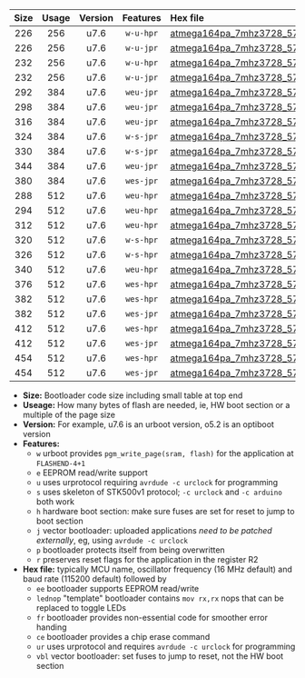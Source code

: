 |Size|Usage|Version|Features|Hex file|
|:-:|:-:|:-:|:-:|:--|
|226|256|u7.6|`w-u-hpr`|[atmega164pa_7mhz3728_57600bps_ur.hex](https://raw.githubusercontent.com/stefanrueger/urboot/main/atmega164pa_7mhz3728_57600bps_ur.hex)|
|226|256|u7.6|`w-u-jpr`|[atmega164pa_7mhz3728_57600bps_ur_vbl.hex](https://raw.githubusercontent.com/stefanrueger/urboot/main/atmega164pa_7mhz3728_57600bps_ur_vbl.hex)|
|232|256|u7.6|`w-u-hpr`|[atmega164pa_7mhz3728_57600bps_lednop_ur.hex](https://raw.githubusercontent.com/stefanrueger/urboot/main/atmega164pa_7mhz3728_57600bps_lednop_ur.hex)|
|232|256|u7.6|`w-u-jpr`|[atmega164pa_7mhz3728_57600bps_lednop_ur_vbl.hex](https://raw.githubusercontent.com/stefanrueger/urboot/main/atmega164pa_7mhz3728_57600bps_lednop_ur_vbl.hex)|
|292|384|u7.6|`weu-jpr`|[atmega164pa_7mhz3728_57600bps_ee_ur_vbl.hex](https://raw.githubusercontent.com/stefanrueger/urboot/main/atmega164pa_7mhz3728_57600bps_ee_ur_vbl.hex)|
|298|384|u7.6|`weu-jpr`|[atmega164pa_7mhz3728_57600bps_ee_lednop_ur_vbl.hex](https://raw.githubusercontent.com/stefanrueger/urboot/main/atmega164pa_7mhz3728_57600bps_ee_lednop_ur_vbl.hex)|
|316|384|u7.6|`weu-jpr`|[atmega164pa_7mhz3728_57600bps_ee_lednop_fr_ur_vbl.hex](https://raw.githubusercontent.com/stefanrueger/urboot/main/atmega164pa_7mhz3728_57600bps_ee_lednop_fr_ur_vbl.hex)|
|324|384|u7.6|`w-s-jpr`|[atmega164pa_7mhz3728_57600bps_vbl.hex](https://raw.githubusercontent.com/stefanrueger/urboot/main/atmega164pa_7mhz3728_57600bps_vbl.hex)|
|330|384|u7.6|`w-s-jpr`|[atmega164pa_7mhz3728_57600bps_lednop_vbl.hex](https://raw.githubusercontent.com/stefanrueger/urboot/main/atmega164pa_7mhz3728_57600bps_lednop_vbl.hex)|
|344|384|u7.6|`weu-jpr`|[atmega164pa_7mhz3728_57600bps_ee_lednop_fr_ce_ur_vbl.hex](https://raw.githubusercontent.com/stefanrueger/urboot/main/atmega164pa_7mhz3728_57600bps_ee_lednop_fr_ce_ur_vbl.hex)|
|380|384|u7.6|`wes-jpr`|[atmega164pa_7mhz3728_57600bps_ee_vbl.hex](https://raw.githubusercontent.com/stefanrueger/urboot/main/atmega164pa_7mhz3728_57600bps_ee_vbl.hex)|
|288|512|u7.6|`weu-hpr`|[atmega164pa_7mhz3728_57600bps_ee_ur.hex](https://raw.githubusercontent.com/stefanrueger/urboot/main/atmega164pa_7mhz3728_57600bps_ee_ur.hex)|
|294|512|u7.6|`weu-hpr`|[atmega164pa_7mhz3728_57600bps_ee_lednop_ur.hex](https://raw.githubusercontent.com/stefanrueger/urboot/main/atmega164pa_7mhz3728_57600bps_ee_lednop_ur.hex)|
|312|512|u7.6|`weu-hpr`|[atmega164pa_7mhz3728_57600bps_ee_lednop_fr_ur.hex](https://raw.githubusercontent.com/stefanrueger/urboot/main/atmega164pa_7mhz3728_57600bps_ee_lednop_fr_ur.hex)|
|320|512|u7.6|`w-s-hpr`|[atmega164pa_7mhz3728_57600bps.hex](https://raw.githubusercontent.com/stefanrueger/urboot/main/atmega164pa_7mhz3728_57600bps.hex)|
|326|512|u7.6|`w-s-hpr`|[atmega164pa_7mhz3728_57600bps_lednop.hex](https://raw.githubusercontent.com/stefanrueger/urboot/main/atmega164pa_7mhz3728_57600bps_lednop.hex)|
|340|512|u7.6|`weu-hpr`|[atmega164pa_7mhz3728_57600bps_ee_lednop_fr_ce_ur.hex](https://raw.githubusercontent.com/stefanrueger/urboot/main/atmega164pa_7mhz3728_57600bps_ee_lednop_fr_ce_ur.hex)|
|376|512|u7.6|`wes-hpr`|[atmega164pa_7mhz3728_57600bps_ee.hex](https://raw.githubusercontent.com/stefanrueger/urboot/main/atmega164pa_7mhz3728_57600bps_ee.hex)|
|382|512|u7.6|`wes-hpr`|[atmega164pa_7mhz3728_57600bps_ee_lednop.hex](https://raw.githubusercontent.com/stefanrueger/urboot/main/atmega164pa_7mhz3728_57600bps_ee_lednop.hex)|
|382|512|u7.6|`wes-jpr`|[atmega164pa_7mhz3728_57600bps_ee_lednop_vbl.hex](https://raw.githubusercontent.com/stefanrueger/urboot/main/atmega164pa_7mhz3728_57600bps_ee_lednop_vbl.hex)|
|412|512|u7.6|`wes-hpr`|[atmega164pa_7mhz3728_57600bps_ee_lednop_fr.hex](https://raw.githubusercontent.com/stefanrueger/urboot/main/atmega164pa_7mhz3728_57600bps_ee_lednop_fr.hex)|
|412|512|u7.6|`wes-jpr`|[atmega164pa_7mhz3728_57600bps_ee_lednop_fr_vbl.hex](https://raw.githubusercontent.com/stefanrueger/urboot/main/atmega164pa_7mhz3728_57600bps_ee_lednop_fr_vbl.hex)|
|454|512|u7.6|`wes-hpr`|[atmega164pa_7mhz3728_57600bps_ee_lednop_fr_ce.hex](https://raw.githubusercontent.com/stefanrueger/urboot/main/atmega164pa_7mhz3728_57600bps_ee_lednop_fr_ce.hex)|
|454|512|u7.6|`wes-jpr`|[atmega164pa_7mhz3728_57600bps_ee_lednop_fr_ce_vbl.hex](https://raw.githubusercontent.com/stefanrueger/urboot/main/atmega164pa_7mhz3728_57600bps_ee_lednop_fr_ce_vbl.hex)|

- **Size:** Bootloader code size including small table at top end
- **Useage:** How many bytes of flash are needed, ie, HW boot section or a multiple of the page size
- **Version:** For example, u7.6 is an urboot version, o5.2 is an optiboot version
- **Features:**
  + `w` urboot provides `pgm_write_page(sram, flash)` for the application at `FLASHEND-4+1`
  + `e` EEPROM read/write support
  + `u` uses urprotocol requiring `avrdude -c urclock` for programming
  + `s` uses skeleton of STK500v1 protocol; `-c urclock` and `-c arduino` both work
  + `h` hardware boot section: make sure fuses are set for reset to jump to boot section
  + `j` vector bootloader: uploaded applications *need to be patched externally*, eg, using `avrdude -c urclock`
  + `p` bootloader protects itself from being overwritten
  + `r` preserves reset flags for the application in the register R2
- **Hex file:** typically MCU name, oscillator frequency (16 MHz default) and baud rate (115200 default) followed by
  + `ee` bootloader supports EEPROM read/write
  + `lednop` "template" bootloader contains `mov rx,rx` nops that can be replaced to toggle LEDs
  + `fr` bootloader provides non-essential code for smoother error handing
  + `ce` bootloader provides a chip erase command
  + `ur` uses urprotocol and requires `avrdude -c urclock` for programming
  + `vbl` vector bootloader: set fuses to jump to reset, not the HW boot section
